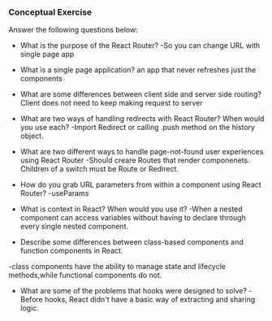 ### Conceptual Exercise

Answer the following questions below:

- What is the purpose of the React Router?
-So you can change URL with single page app

- What is a single page application?
an app that never refreshes just the components

- What are some differences between client side and server side routing?
Client does not need to keep making request to server

- What are two ways of handling redirects with React Router? When would you use each?
-Import Redirect or calling .push method on the history object.

- What are two different ways to handle page-not-found user experiences using React Router 
-Should creare Routes that render componenets. Children of a switch must be Route or Redirect.

- How do you grab URL parameters from within a component using React Router?
-useParams

- What is context in React? When would you use it?
-When a nested component can access variables without having to declare through every single nested component.

- Describe some differences between class-based components and function
  components in React.

-class components have the ability to manage state and lifecycle methods,while functional components do not.



- What are some of the problems that hooks were designed to solve?
-Before hooks, React didn't have a basic way of extracting and sharing logic.